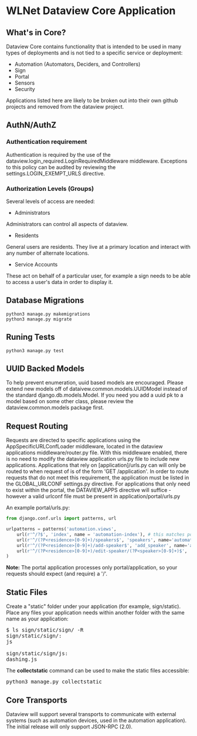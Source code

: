 WLNet Dataview Core Application
===============================

What's in Core?
----

Dataview Core contains functionality that is intended to be used in many types of deployments and is not tied to a specific service or deployment:

* Automation (Automators, Deciders, and Controllers)
* Sign
* Portal
* Sensors
* Security

Applications listed here are likely to be broken out into their own github projects and removed from the dataview project.

AuthN/AuthZ
----

### Authentication requirement

Authentication is required by the use of the dataview.login_required.LoginRequiredMiddleware middleware. Exceptions to this policy can be audited by reviewing the settings.LOGIN_EXEMPT_URLS directive.

### Authorization Levels (Groups)

Several levels of access are needed:

* Administrators

Administrators can control all aspects of dataview. 

* Residents

General users are residents. They live at a primary location and interact with any number of alternate locations.

* Service Accounts

These act on behalf of a particular user, for example a sign needs to be able to access a user's data in order to display it.



Database Migrations
----

````
python3 manage.py makemigrations
python3 manage.py migrate
````

Runing Tests
----
````
python3 manage.py test
````

UUID Backed Models
----

To help prevent enumeration, uuid based models are encouraged. Please extend new models off of dataivew.common.models.UUIDModel instead of the standard django.db.models.Model. If you need you add a uuid pk to a model based on some other class, please review the dataview.common.models package first.

Request Routing
----

Requests are directed to specific applications using the AppSpecificURLConfLoader middleware, located in the dataview applications middleware/router.py file. With this middleware enabled, there is no need to modify the dataview application urls.py file to include new applications. Applications that rely on [application]/urls.py can will only be routed to when request of is of the form 'GET /application'. In order to route requests that do not meet this requirement, the application must be listed in the GLOBAL_URLCONF settings.py directive. For applications that only need to exist within the portal, the DATAVIEW_APPS directive will suffice - however a valid urlconf file must be present in application/portal/urls.py

An example portal/urls.py:

````python
from django.conf.urls import patterns, url

urlpatterns = patterns('automation.views',
    url(r'^/?$', 'index', name = 'automation-index'), # this matches portal/automation and portal/automation/
    url(r'^/(?P<residence>[0-9]+)/speakers$', 'speakers', name='automation-speakers'),
    url(r'^/(?P<residence>[0-9]+)/add-speaker$', 'add_speaker', name='add_speaker'),
    url(r'^/(?P<residence>[0-9]+)/edit-speaker/(?P<speaker>[0-9]+)$', 'edit_speaker', name='edit_speaker'),
)
````

**Note:** The portal application processes only portal/application, so your requests should expect (and require) a '/'.

Static Files
----

Create a "static" folder under your application (for example, sign/static). Place any files your application needs within another folder with the same name as your application:

<pre>
$ ls sign/static/sign/ -R
sign/static/sign/:
js

sign/static/sign/js:
dashing.js
</pre>

The **collectstatic** command can be used to make the static files accessible:

<pre>
python3 manage.py collectstatic
</pre>

Core Transports
----

Dataview will support several transports to communicate with external systems (such as automation devices, used in the automation application). The initial release will only support JSON-RPC (2.0).